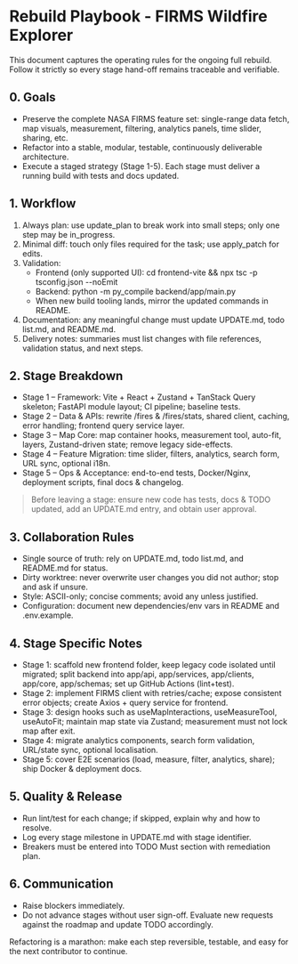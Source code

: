 # Rebuild Playbook - FIRMS Wildfire Explorer

This document captures the operating rules for the ongoing full rebuild. Follow it strictly so every stage hand-off remains traceable and verifiable.

## 0. Goals
- Preserve the complete NASA FIRMS feature set: single-range data fetch, map visuals, measurement, filtering, analytics panels, time slider, sharing, etc.
- Refactor into a stable, modular, testable, continuously deliverable architecture.
- Execute a staged strategy (Stage 1-5). Each stage must deliver a running build with tests and docs updated.

## 1. Workflow
1. Always plan: use update_plan to break work into small steps; only one step may be in_progress.
2. Minimal diff: touch only files required for the task; use apply_patch for edits.
3. Validation:
   - Frontend (only supported UI): cd frontend-vite && npx tsc -p tsconfig.json --noEmit
   - Backend: python -m py_compile backend/app/main.py
   - When new build tooling lands, mirror the updated commands in README.
4. Documentation: any meaningful change must update UPDATE.md, todo list.md, and README.md.
5. Delivery notes: summaries must list changes with file references, validation status, and next steps.

## 2. Stage Breakdown
- Stage 1 – Framework: Vite + React + Zustand + TanStack Query skeleton; FastAPI module layout; CI pipeline; baseline tests.
- Stage 2 – Data & APIs: rewrite /fires & /fires/stats, shared client, caching, error handling; frontend query service layer.
- Stage 3 – Map Core: map container hooks, measurement tool, auto-fit, layers, Zustand-driven state; remove legacy side-effects.
- Stage 4 – Feature Migration: time slider, filters, analytics, search form, URL sync, optional i18n.
- Stage 5 – Ops & Acceptance: end-to-end tests, Docker/Nginx, deployment scripts, final docs & changelog.

> Before leaving a stage: ensure new code has tests, docs & TODO updated, add an UPDATE.md entry, and obtain user approval.

## 3. Collaboration Rules
- Single source of truth: rely on UPDATE.md, todo list.md, and README.md for status.
- Dirty worktree: never overwrite user changes you did not author; stop and ask if unsure.
- Style: ASCII-only; concise comments; avoid any unless justified.
- Configuration: document new dependencies/env vars in README and .env.example.

## 4. Stage Specific Notes
- Stage 1: scaffold new frontend folder, keep legacy code isolated until migrated; split backend into app/api, app/services, app/clients, app/core, app/schemas; set up GitHub Actions (lint+test).
- Stage 2: implement FIRMS client with retries/cache; expose consistent error objects; create Axios + query service for frontend.
- Stage 3: design hooks such as useMapInteractions, useMeasureTool, useAutoFit; maintain map state via Zustand; measurement must not lock map after exit.
- Stage 4: migrate analytics components, search form validation, URL/state sync, optional localisation.
- Stage 5: cover E2E scenarios (load, measure, filter, analytics, share); ship Docker & deployment docs.

## 5. Quality & Release
- Run lint/test for each change; if skipped, explain why and how to resolve.
- Log every stage milestone in UPDATE.md with stage identifier.
- Breakers must be entered into TODO Must section with remediation plan.

## 6. Communication
- Raise blockers immediately.
- Do not advance stages without user sign-off. Evaluate new requests against the roadmap and update TODO accordingly.

Refactoring is a marathon: make each step reversible, testable, and easy for the next contributor to continue.

